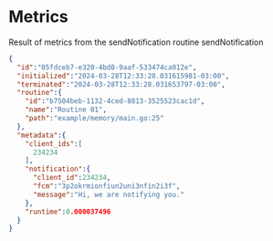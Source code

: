 # Metrics
Result of metrics from the sendNotification routine sendNotification

```json
{
  "id":"05fdceb7-e320-4bd0-9aaf-533474ca012e",
  "initialized":"2024-03-28T12:33:28.031615981-03:00",
  "terminated":"2024-03-28T12:33:28.031653797-03:00",
  "routine":{
    "id":"b7504beb-1132-4ced-8813-3525523cac1d",
    "name":"Routine 01",
    "path":"example/memory/main.go:25"
  },
  "metadata":{
    "client_ids":[
      234234
    ],
    "notification":{
      "client_id":234234,
      "fcm":"3p2okrmionfiun2uni3nfin2i3f",
      "message":"Hi, we are notifying you."
    },
    "runtime":0.000037496
  }
}
```
